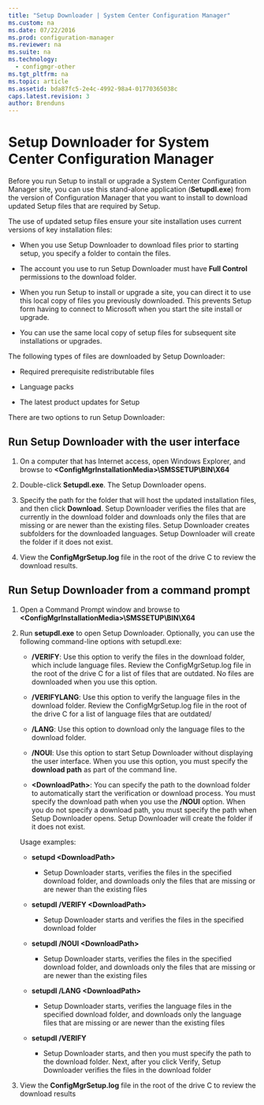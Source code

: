```yaml
---
title: "Setup Downloader | System Center Configuration Manager"
ms.custom: na
ms.date: 07/22/2016
ms.prod: configuration-manager
ms.reviewer: na
ms.suite: na
ms.technology:
  - configmgr-other
ms.tgt_pltfrm: na
ms.topic: article
ms.assetid: bda87fc5-2e4c-4992-98a4-01770365038c
caps.latest.revision: 3
author: Brenduns
---
```

# Setup Downloader for System Center Configuration Manager
Before you run Setup to install or upgrade a System Center Configuration Manager site, you can use this stand-alone application (**Setupdl.exe**) from the version of Configuration Manager that you want to install to download updated Setup files that are required by Setup.  

The use of updated setup files ensure your site installation uses current versions of key installation files:  

-   When you use Setup Downloader to download files prior to starting setup, you specify a folder to contain the files.  

-   The account you use to run Setup Downloader must have **Full Control** permissions to the download folder.  

-   When you run Setup to install or upgrade a site, you can direct it to use this local copy of files you previously downloaded. This prevents Setup form having to connect to Microsoft when you start the site install or upgrade.  

-   You can use the same local copy of setup files for subsequent site installations or upgrades.  

The following types of files are downloaded by Setup Downloader:  

-   Required prerequisite redistributable files  

-   Language packs  

-   The latest product updates for Setup  

There are two options to run Setup Downloader:  

## Run Setup Downloader with the user interface  

1.  On a computer that has Internet access, open Windows Explorer, and browse to **&lt;ConfigMgrInstallationMedia\>\SMSSETUP\BIN\X64**  

2.  Double-click **Setupdl.exe**. The Setup Downloader opens.  

3.  Specify the path for the folder that will host the updated installation files, and then click **Download**. Setup Downloader verifies the files that are currently in the download folder and downloads only the files that are missing or are newer than the existing files. Setup Downloader creates subfolders for the downloaded languages. Setup Downloader will create the folder if it does not exist.  

4.  View the **ConfigMgrSetup.log** file in the root of the drive C to review the download results.  

## Run Setup Downloader from a command prompt  

1.  Open a Command Prompt window and browse to **&lt;ConfigMgrInstallationMedia\>\SMSSETUP\BIN\X64**  

2.  Run  **setupdl.exe** to open Setup Downloader. Optionally, you can use the following command-line options with setupdl.exe:  

    -   **/VERIFY**: Use this option to verify the files in the download folder, which include language files. Review the ConfigMgrSetup.log file in the root of the drive C for a list of files that are outdated. No files are downloaded when you use this option.  

    -   **/VERIFYLANG**: Use this option to verify the language files in the download folder. Review the ConfigMgrSetup.log file in the root of the drive C for a list of language files that are outdated/  

    -   **/LANG**: Use this option to download only the language files to the download folder.  

    -   **/NOUI**: Use this option to start Setup Downloader without displaying the user interface. When you use this option, you must specify the **download path** as part of the command line.  

    -   **&lt;DownloadPath\>**: You can specify the path to the download folder to automatically start the verification or download process. You must specify the download path when you use the **/NOUI** option. When you do not specify a download path, you must specify the path when Setup Downloader opens. Setup Downloader will create the folder if it does not exist.  

    Usage examples:  

    -   **setupd &lt;DownloadPath\>**  

        -   Setup Downloader starts, verifies the files in the specified download folder, and downloads only the files that are missing or are newer than the existing files  

    -   **setupdl /VERIFY &lt;DownloadPath\>**  

        -   Setup Downloader starts and verifies the files in the specified download folder  

    -   **setupdl /NOUI &lt;DownloadPath\>**  

        -   Setup Downloader starts, verifies the files in the specified download folder, and downloads only the files that are missing or are newer than the existing files  

    -   **setupdl /LANG  &lt;DownloadPath\>**  

        -   Setup Downloader starts, verifies the language files in the specified download folder, and downloads only the language files that are missing or are newer than the existing files  

    -   **setupdl /VERIFY**  

        -   Setup Downloader starts, and then you must specify the path to the download folder. Next, after you click Verify, Setup Downloader verifies the files in the download folder  

3.  View the **ConfigMgrSetup.log** file in the root of the drive C to review the download results  
